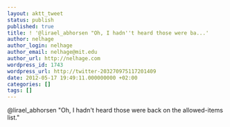 ```yaml
---
layout: aktt_tweet
status: publish
published: true
title: ! '@lirael_abhorsen "Oh, I hadn''t heard those were ba...'
author: nelhage
author_login: nelhage
author_email: nelhage@mit.edu
author_url: http://nelhage.com
wordpress_id: 1743
wordpress_url: http://twitter-203270975117201409
date: 2012-05-17 19:49:11.000000000 +02:00
categories: []
tags: []
---
```

@lirael_abhorsen "Oh, I hadn't heard those were back on the allowed-items list."
